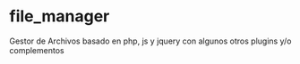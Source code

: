 # file_manager
Gestor de Archivos basado en php, js y jquery con algunos otros plugins y/o complementos

